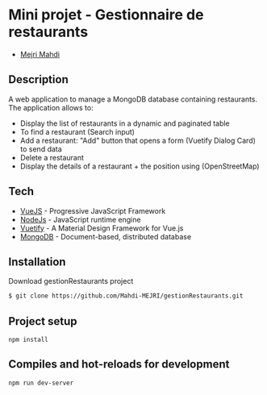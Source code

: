 # Mini projet - Gestionnaire de restaurants 


* [Mejri Mahdi](https://github.com/Mahdi-MEJRI/)


## Description 


A web application to manage a MongoDB database containing restaurants.
The application allows to:
- Display the list of restaurants in a dynamic and paginated table
- To find a restaurant (Search input)
- Add a restaurant: "Add" button that opens a form (Vuetify Dialog Card) to send data
- Delete a restaurant
- Display the details of a restaurant + the position using (OpenStreetMap)   


## Tech


* [VueJS](https://vuejs.org/) - Progressive JavaScript Framework
* [NodeJs](https://nodejs.org/) - JavaScript runtime engine 
* [Vuetify](https://www.vuetifyjs.com/) - A Material Design Framework for Vue.js
* [MongoDB](https://www.mongodb.com/) - Document-based, distributed database 


## Installation


Download gestionRestaurants project


```sh
$ git clone https://github.com/Mahdi-MEJRI/gestionRestaurants.git
```

## Project setup


```
npm install
```


## Compiles and hot-reloads for development


```
npm run dev-server
```


